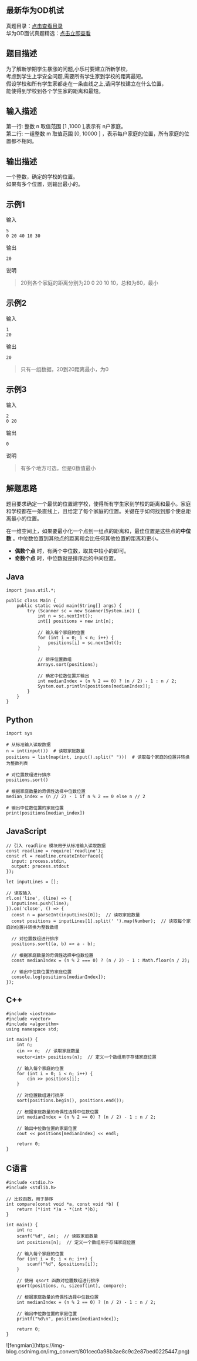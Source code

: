## 最新华为OD机试

真题目录：[点击查看目录](https://blog.csdn.net/banxia_frontend/article/details/129640773)  
华为OD面试真题精选：[点击立即查看](https://blog.csdn.net/banxia_frontend/category_12436481.html)

## 题目描述

为了解新学期学生暴涨的问题,小乐村要建立所新学校，  
考虑到学生上学安全问题,需要所有学生家到学校的距离最短。  
假设学校和所有学生家都走在一条直线之上,请问学校建立在什么位置，  
能使得到学校到各个学生家的距离和最短。

## 输入描述

第一行: 整数 n 取值范围 [1 ,1000 ],表示有 n户家庭。  
第二行: 一组整数 m 取值范围 [0, 10000 ] ，表示每户家庭的位置，所有家庭的位置都不相同。

## 输出描述

一个整数，确定的学校的位置。  
如果有多个位置，则输出最小的。

## 示例1

输入

    
    
    5
    0 20 40 10 30
    

输出

    
    
    20
    

说明

> 20到各个家庭的距离分别为20 0 20 10 10，总和为60，最小

## 示例2

输入

    
    
    1
    20
    

输出

    
    
    20
    

> 只有一组数据，20到20距离最小，为0

## 示例3

输入

    
    
    2
    0 20
    

输出

    
    
    0
    

说明

> 有多个地方可选，但是0数值最小

## 解题思路

题目要求确定一个最优的位置建学校，使得所有学生家到学校的距离和最小。家庭和学校都在一条直线上，且给定了每个家庭的位置。关键在于如何找到那个使总距离最小的位置。

在一维空间上，如果要最小化一个点到一组点的距离和，最佳位置是这些点的**中位数** 。中位数位置到其他点的距离和会比任何其他位置的距离和更小。

  * **偶数个点** 时，有两个中位数，取其中较小的即可。
  * **奇数个点** 时，中位数就是排序后的中间位置。

## Java

    
    
    import java.util.*;
    
    public class Main {
        public static void main(String[] args) {
            try (Scanner sc = new Scanner(System.in)) {
                int n = sc.nextInt();
                int[] positions = new int[n];
                
                // 输入每个家庭的位置
                for (int i = 0; i < n; i++) {
                    positions[i] = sc.nextInt();
                }
    
                // 排序位置数组
                Arrays.sort(positions);
    
                // 确定中位数位置并输出
                int medianIndex = (n % 2 == 0) ? (n / 2) - 1 : n / 2;
                System.out.println(positions[medianIndex]);
            }
        }
    }
    

## Python

    
    
     
    import sys
    
    # 从标准输入读取数据
    n = int(input())  # 读取家庭数量
    positions = list(map(int, input().split(" ")))  # 读取每个家庭的位置并转换为整数列表
    
    # 对位置数组进行排序
    positions.sort()
    
    # 根据家庭数量的奇偶性选择中位数位置
    median_index = (n // 2) - 1 if n % 2 == 0 else n // 2
    
    # 输出中位数位置的家庭位置
    print(positions[median_index])
    

## JavaScript

    
    
    // 引入 readline 模块用于从标准输入读取数据
    const readline = require('readline');
    const rl = readline.createInterface({
      input: process.stdin,
      output: process.stdout
    });
    
    let inputLines = [];
    
    // 读取输入
    rl.on('line', (line) => {
      inputLines.push(line);
    }).on('close', () => {
      const n = parseInt(inputLines[0]);  // 读取家庭数量
      const positions = inputLines[1].split(' ').map(Number);  // 读取每个家庭的位置并转换为整数数组
    
      // 对位置数组进行排序
      positions.sort((a, b) => a - b);
    
      // 根据家庭数量的奇偶性选择中位数位置
      const medianIndex = (n % 2 === 0) ? (n / 2) - 1 : Math.floor(n / 2);
    
      // 输出中位数位置的家庭位置
      console.log(positions[medianIndex]);
    });
    

## C++

    
    
    #include <iostream>
    #include <vector>
    #include <algorithm>
    using namespace std;
    
    int main() {
        int n;
        cin >> n;  // 读取家庭数量
        vector<int> positions(n);  // 定义一个数组用于存储家庭位置
    
        // 输入每个家庭的位置
        for (int i = 0; i < n; i++) {
            cin >> positions[i];
        }
    
        // 对位置数组进行排序
        sort(positions.begin(), positions.end());
    
        // 根据家庭数量的奇偶性选择中位数位置
        int medianIndex = (n % 2 == 0) ? (n / 2) - 1 : n / 2;
    
        // 输出中位数位置的家庭位置
        cout << positions[medianIndex] << endl;
    
        return 0;
    }
    

## C语言

    
    
    #include <stdio.h>
    #include <stdlib.h>
    
    // 比较函数，用于排序
    int compare(const void *a, const void *b) {
        return (*(int *)a - *(int *)b);
    }
    
    int main() {
        int n;
        scanf("%d", &n);  // 读取家庭数量
        int positions[n];  // 定义一个数组用于存储家庭位置
    
        // 输入每个家庭的位置
        for (int i = 0; i < n; i++) {
            scanf("%d", &positions[i]);
        }
    
        // 使用 qsort 函数对位置数组进行排序
        qsort(positions, n, sizeof(int), compare);
    
        // 根据家庭数量的奇偶性选择中位数位置
        int medianIndex = (n % 2 == 0) ? (n / 2) - 1 : n / 2;
    
        // 输出中位数位置的家庭位置
        printf("%d\n", positions[medianIndex]);
    
        return 0;
    }
    

![fengmian](https://img-
blog.csdnimg.cn/img_convert/801cec0a98b3ae8c9c2e87bed0225447.png)

